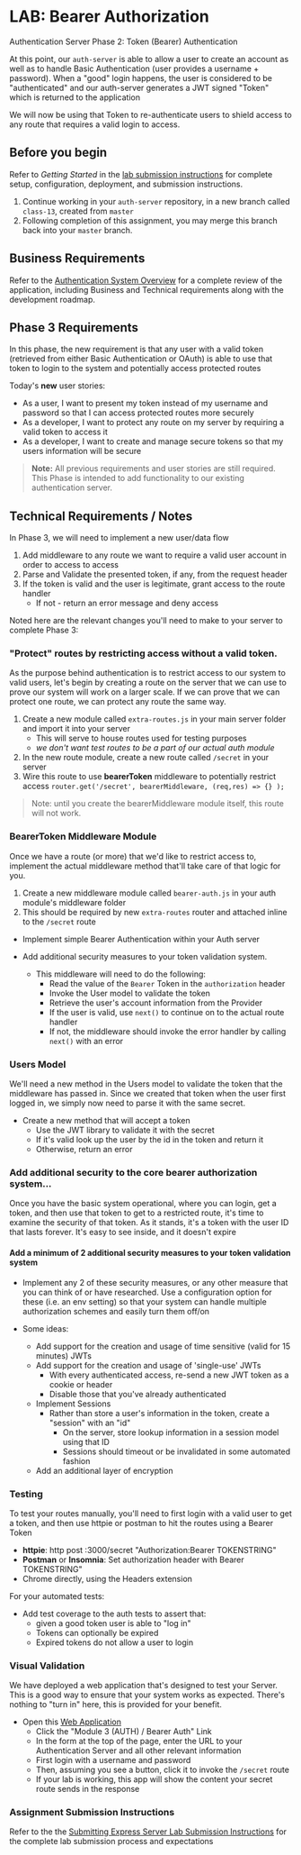 # LAB: Bearer Authorization

Authentication Server Phase 2: Token (Bearer) Authentication

At this point, our `auth-server` is able to allow a user to create an account as well as to handle Basic Authentication (user provides a username + password). When a "good" login happens, the user is considered to be "authenticated" and our auth-server generates a JWT signed "Token" which is returned to the application

We will now be using that Token to re-authenticate users to shield access to any route that requires a valid login to access.

## Before you begin

Refer to *Getting Started*  in the [lab submission instructions](../../reference/submission-instructions/labs/README.md) for complete setup, configuration, deployment, and submission instructions.

1. Continue working in your `auth-server` repository, in a new branch called `class-13`, created from `master`
1. Following completion of this assignment, you may merge this branch back into your `master` branch.

## Business Requirements

Refer to the [Authentication System Overview](../../apps-and-libraries/auth-server/README.md) for a complete review of the application, including Business and Technical requirements along with the development roadmap.

## Phase 3 Requirements

In this phase, the new requirement is that any user with a valid token (retrieved from either Basic Authentication or OAuth) is able to use that token to login to the system and potentially access protected routes

Today's **new** user stories:

- As a user, I want to present my token instead of my username and password so that I can access protected routes more securely
- As a developer, I want to protect any route on my server by requiring a valid token to access it
- As a developer, I want to create and manage secure tokens so that my users information will be secure

> **Note:** All previous requirements and user stories are still required. This Phase is intended to add functionality to our existing authentication server.

## Technical Requirements / Notes

In Phase 3, we will need to implement a new user/data flow

1. Add middleware to any route we want to require a valid user account in order to access to access
1. Parse and Validate the presented token, if any, from the request header
1. If the token is valid and the user is legitimate, grant access to the route handler
   - If not - return an error message and deny access

Noted here are the relevant changes you'll need to make to your server to complete Phase 3:

### "Protect" routes by restricting access without a valid token.

As the purpose behind authentication is to restrict access to our system to valid users, let's begin by creating a route on the server that we can use to prove our system will work on a larger scale. If we can prove that we can protect one route, we can protect any route the same way.

1. Create a new module called `extra-routes.js` in your main server folder and import it into your server
   - This will serve to house routes used for testing purposes
   - *we don't want test routes to be a part of our actual auth module*
1. In the new route module, create a new route called `/secret` in your server
1. Wire this route to use **bearerToken** middleware to potentially restrict access
   `router.get('/secret', bearerMiddleware, (req,res) => {} );`

> Note: until you create the bearerMiddleware module itself, this route will not work.

### BearerToken Middleware Module

Once we have a route (or more) that we'd like to restrict access to, implement the actual middleware method that'll take care of that logic for you.

1. Create a new middleware module called `bearer-auth.js` in your auth module's middleware folder
1. This should be required by new `extra-routes` router and attached inline to the `/secret` route

- Implement simple Bearer Authentication within your Auth server
- Add additional security measures to your token validation system.

  - This middleware will need to do the following:
    - Read the value of the `Bearer` Token in the `authorization` header
    - Invoke the User model to validate the token
    - Retrieve the user's account information from the Provider
    - If the user is valid, use `next()` to continue on to the actual route handler
    - If not, the middleware should invoke the error handler by calling `next()` with an error

### Users Model

We'll need a new method in the Users model to validate the token that the middleware has passed in. Since we created that token when the user first logged in, we simply now need to parse it with the same secret.

- Create a new method that will accept a token
  - Use the JWT library to validate it with the secret
  - If it's valid look up the user by the id in the token and return it
  - Otherwise, return an error

### Add additional security to the core bearer authorization system...

Once you have the basic system operational, where you can login, get a token, and then use that token to get to a restricted route, it's time to examine the security of that token. As it stands, it's a token with the user ID that lasts forever. It's easy to see inside, and it doesn't expire

#### Add a minimum of 2 additional security measures to your token validation system

- Implement any 2 of these security measures, or any other measure that you can think of or have researched. Use a configuration option for these (i.e. an env setting) so that your system can handle multiple authorization schemes and easily turn them off/on

- Some ideas:
  - Add support for the creation and usage of time sensitive (valid for 15 minutes) JWTs
  - Add support for the creation and usage of 'single-use' JWTs
    - With every authenticated access, re-send a new JWT token as a cookie or header
    - Disable those that you've already authenticated
  - Implement Sessions
    - Rather than store a user's information in the token, create a "session" with an "id"
      - On the server, store lookup information in a session model using that ID
      - Sessions should timeout or be invalidated in some automated fashion
  - Add an additional layer of encryption

### Testing

To test your routes manually, you'll need to first login with a valid user to get a token, and then use httpie or postman to hit the routes using a Bearer Token

- **httpie**: http post :3000/secret "Authorization:Bearer TOKENSTRING"
- **Postman** or **Insomnia**:  Set authorization header with Bearer TOKENSTRING"
- Chrome directly, using the Headers extension

For your automated tests:

- Add test coverage to the auth tests to assert that:
  - given a good token user is able to "log in"
  - Tokens can optionally be expired
  - Expired tokens do not allow a user to login

### Visual Validation

We have deployed a web application that's designed to test your Server. This is a good way to ensure that your system works as expected. There's nothing to "turn in" here, this is provided for your benefit.

- Open this [Web Application](https://javascript-401.netlify.app/)
  - Click the "Module 3 (AUTH) / Bearer Auth" Link
  - In the form at the top of the page, enter the URL to your Authentication Server and all other relevant information
  - First login with a username and password
  - Then, assuming you see a button, click it to invoke the `/secret` route
  - If your lab is working, this app will show the content your secret route sends in the response

### Assignment Submission Instructions

Refer to the the [Submitting Express Server Lab Submission Instructions](../../reference/submission-instructions/labs/express-servers.md) for the complete lab submission process and expectations
